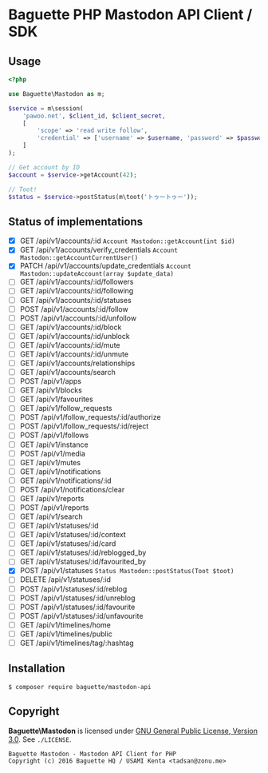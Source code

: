 # Baguette PHP Mastodon API Client / SDK

## Usage

```php
<?php

use Baguette\Mastodon as m;

$service = m\session(
    'pawoo.net', $client_id, $client_secret,
    [
        'scope' => 'read write follow',
        'credential' => ['username' => $username, 'password' => $password],
    ]
);

// Get account by ID
$account = $service->getAccount(42);

// Toot!
$status = $service->postStatus(m\toot('トゥートゥー'));
```
## Status of implementations

* [x] GET /api/v1/accounts/:id `Account Mastodon::getAccount(int $id)`
* [x] GET /api/v1/accounts/verify_credentials `Account Mastodon::getAccountCurrentUser()`
* [x] PATCH /api/v1/accounts/update_credentials  `Account Mastodon::updateAccount(array $update_data)`
* [ ] GET /api/v1/accounts/:id/followers
* [ ] GET /api/v1/accounts/:id/following
* [ ] GET /api/v1/accounts/:id/statuses
* [ ] POST /api/v1/accounts/:id/follow
* [ ] POST /api/v1/accounts/:id/unfollow
* [ ] GET /api/v1/accounts/:id/block
* [ ] GET /api/v1/accounts/:id/unblock
* [ ] GET /api/v1/accounts/:id/mute
* [ ] GET /api/v1/accounts/:id/unmute
* [ ] GET /api/v1/accounts/relationships
* [ ] GET /api/v1/accounts/search
* [ ] POST /api/v1/apps
* [ ] GET /api/v1/blocks
* [ ] GET /api/v1/favourites
* [ ] GET /api/v1/follow_requests
* [ ] POST /api/v1/follow_requests/:id/authorize
* [ ] POST /api/v1/follow_requests/:id/reject
* [ ] POST /api/v1/follows
* [ ] GET /api/v1/instance
* [ ] POST /api/v1/media
* [ ] GET /api/v1/mutes
* [ ] GET /api/v1/notifications
* [ ] GET /api/v1/notifications/:id
* [ ] POST /api/v1/notifications/clear
* [ ] GET /api/v1/reports
* [ ] POST /api/v1/reports
* [ ] GET /api/v1/search
* [ ] GET /api/v1/statuses/:id
* [ ] GET /api/v1/statuses/:id/context
* [ ] GET /api/v1/statuses/:id/card
* [ ] GET /api/v1/statuses/:id/reblogged_by
* [ ] GET /api/v1/statuses/:id/favourited_by
* [x] POST /api/v1/statuses `Status Mastodon::postStatus(Toot $toot)`
* [ ] DELETE /api/v1/statuses/:id
* [ ] POST /api/v1/statuses/:id/reblog
* [ ] POST /api/v1/statuses/:id/unreblog
* [ ] POST /api/v1/statuses/:id/favourite
* [ ] POST /api/v1/statuses/:id/unfavourite
* [ ] GET /api/v1/timelines/home
* [ ] GET /api/v1/timelines/public
* [ ] GET /api/v1/timelines/tag/:hashtag

## Installation

```
$ composer require baguette/mastodon-api
```

Copyright
---------

**Baguette\\Mastodon** is licensed under [GNU General Public License, Version 3.0](https://www.gnu.org/licenses/gpl-3.0.html). See `./LICENSE`.

    Baguette Mastodon - Mastodon API Client for PHP
    Copyright (c) 2016 Baguette HQ / USAMI Kenta <tadsan@zonu.me>
